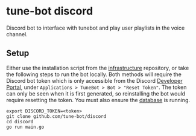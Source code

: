 # tune-bot discord
Discord bot to interface with tunebot and play user playlists in the voice channel. 

## Setup
Either use the installation script from the [infrastructure](https://www.github.com/tune-bot/infrastructure) repository, or take the following steps to run the bot locally. Both methods will require the Discord bot token which is only accessible from the Discord [Developer Portal](https://discord.com/developers), under `Applications > TuneBot > Bot > "Reset Token"`. The token can only be seen when it is first generated, so reinstalling the bot would require resetting the token. You must also ensure the [database](https://www.github.com/tune-bot/database) is running.

```
export DISCORD_TOKEN=<token>
git clone github.com/tune-bot/discord
cd discord
go run main.go
```